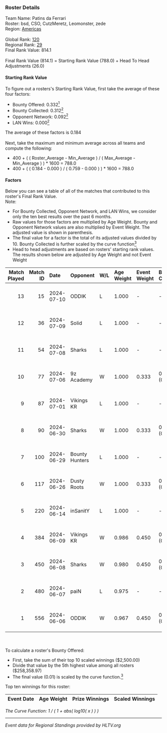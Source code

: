 ### Roster Details<br />
Team Name: Patins da Ferrari<br />
Roster: bsd, CSO, CutzMeretz, Leomonster, zede<br />
Region: [Americas]( ../standings_americas.md)<br />
<br />
Global Rank: [120](../standings_global.md)<br />
Regional Rank: [29]( ../standings_americas.md)<br />
Final Rank Value:  814.1<br />
<br />
Final Rank Value (814.1) = Starting Rank Value (788.0) + Head To Head Adjustments (26.0)<br />

#### Starting Rank Value<br />
To figure out a rosters's Starting Rank Value, first take the average of these four factors:<br />
- Bounty Offered: 0.332[<sup>1</sup>](#table2)
- Bounty Collected: 0.312[<sup>2</sup>](#table1)
- Opponent Network: 0.092[<sup>2</sup>](#table1)
- LAN Wins: 0.000[<sup>2</sup>](#table1)

The average of these factors is 0.184<br />
<br />
Next, take the maximum and minimum average across all teams and compute the following:<br />
- 400 + ( ( Roster_Average - Min_Average ) / ( Max_Average - Min_Average ) ) * 1600 = 788.0
- 400 + ( ( 0.184 - 0.000 ) / ( 0.759 - 0.000 ) ) * 1600 = 788.0


#### Factors<br />
Below you can see a table of all of the matches that contributed to this roster's Final Rank Value.<br />
Note:<br />

- For Bounty Collected, Opponent Network, and LAN Wins, we consider only the ten best results over the past 6 months.
- Raw values for those factors are multiplied by Age Weight. Bounty and Opponent Network values are also multiplied by Event Weight. The adjusted value is shown in parenthesis.
- The final value for a factor is the total of its adjusted values divided by 10. Bounty Collected is further scaled by the curve function[<sup>3</sup>](#curveFunction)
- Head to head adjustments are based on rosters' starting rank values. The results shown below are adjusted by Age Weight and not Event Weight
<span id="table1"></span><br />


| Match Played | Match ID | Date       | Opponent       | W/L | Age Weight | Event Weight | Bounty Collected | Opponent Network | LAN Wins  | H2H Adj. | Roster                                   |
| -: | -: | :- | :- | :- | :- | :- | :- | :- | :- | -: | :- |
|           13 |       15 | 2024-07-10 | ODDIK          | L   | 1.000      | -            | -                | -                | -         |    -8.96 | bsd, CSO, CutzMeretz, Leomonster, zede   |
|           12 |       36 | 2024-07-09 | Solid          | L   | 1.000      | -            | -                | -                | -         |   -15.31 | bsd, CSO, CutzMeretz, Leomonster, zede   |
|           11 |       54 | 2024-07-08 | Sharks         | L   | 1.000      | -            | -                | -                | -         |    -8.16 | bsd, CSO, CutzMeretz, Leomonster, zede   |
|           10 |       77 | 2024-07-06 | 9z Academy     | W   | 1.000      | 0.333        | 0.000 (0.000)    | 0.038 (0.013)    | 0 (0.000) |     2.40 | bsd, CSO, CutzMeretz, Leomonster, zede   |
|            9 |       87 | 2024-07-01 | Vikings KR     | L   | 1.000      | -            | -                | -                | -         |   -17.50 | bsd, CutzMeretz, Leomonster, perez, zede |
|            8 |       90 | 2024-06-30 | Sharks         | W   | 1.000      | 0.333        | 0.046 (0.015)    | 0.520 (0.173)    | 0 (0.000) |    23.37 | bsd, CutzMeretz, Leomonster, perez, zede |
|            7 |      100 | 2024-06-29 | Bounty Hunters | L   | 1.000      | -            | -                | -                | -         |   -11.02 | bsd, CutzMeretz, Leomonster, perez, zede |
|            6 |      117 | 2024-06-26 | Dusty Roots    | W   | 1.000      | 0.333        | 0.010 (0.003)    | 0.155 (0.052)    | 0 (0.000) |    12.14 | bsd, CutzMeretz, Leomonster, perez, zede |
|            5 |      220 | 2024-06-14 | inSanitY       | L   | 1.000      | -            | -                | -                | -         |    -9.26 | CutzMeretz, desh, Leomonster, roz, zede  |
|            4 |      384 | 2024-06-09 | Vikings KR     | W   | 0.986      | 0.450        | 0.012 (0.005)    | 0.432 (0.192)    | 0 (0.000) |    13.30 | CutzMeretz, desh, Leomonster, roz, zede  |
|            3 |      450 | 2024-06-08 | Sharks         | W   | 0.980      | 0.450        | 0.046 (0.020)    | 0.520 (0.229)    | 0 (0.000) |    24.91 | CutzMeretz, desh, Leomonster, roz, zede  |
|            2 |      480 | 2024-06-07 | paiN           | L   | 0.975      | -            | -                | -                | -         |    -0.78 | CutzMeretz, desh, Leomonster, roz, zede  |
|            1 |      556 | 2024-06-06 | ODDIK          | W   | 0.967      | 0.450        | 0.042 (0.018)    | 0.602 (0.262)    | 0 (0.000) |    20.90 | CutzMeretz, desh, Leomonster, roz, zede  |

<br />
<span id="table2"></span><br />
To calculate a roster's Bounty Offered:<br />

- First, take the sum of their top 10 scaled winnings ($2,500.00)
- Divide that value by the 5th highest value among all rosters ($258,358.97)
- The final value (0.01) is scaled by the curve function.[<sup>3</sup>](#curveFunction)

Top ten winnings for this roster:<br />

| Event Date | Age Weight | Prize Winnings | Scaled Winnings |
| :- | -: | :- | :- |


<span id="curveFunction"></span>_The Curve Function: 1 / ( 1 + abs( log10( x ) ) )_<br />

---
_Event data for Regional Standings provided by HLTV.org_<br />
